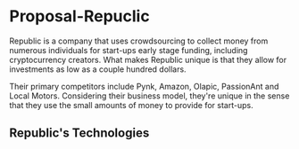 # Proposal-Repuclic

Republic is a company that uses crowdsourcing to collect money from numerous individuals for start-ups early stage funding, including cryptocurrency creators. What makes Republic unique is that they allow for investments as low as a couple hundred dollars.

Their primary competitors include Pynk, Amazon, Olapic, PassionAnt and Local Motors. Considering their business model, they're unique in the sense that they use the small amounts of money to provide for start-ups. 

## Republic's Technologies 
